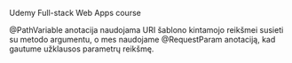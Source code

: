 Udemy Full-stack Web Apps course

 @PathVariable anotacija naudojama URI šablono kintamojo reikšmei susieti su metodo argumentu, o mes naudojame @RequestParam anotaciją, kad gautume užklausos parametrų reikšmę.
